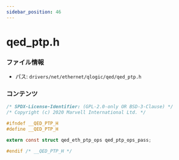 ```yaml
---
sidebar_position: 46
---
```

# qed_ptp.h

### ファイル情報

- パス: `drivers/net/ethernet/qlogic/qed/qed_ptp.h`

### コンテンツ

```h
/* SPDX-License-Identifier: (GPL-2.0-only OR BSD-3-Clause) */
/* Copyright (c) 2020 Marvell International Ltd. */

#ifndef __QED_PTP_H
#define __QED_PTP_H

extern const struct qed_eth_ptp_ops qed_ptp_ops_pass;

#endif /* __QED_PTP_H */

```

